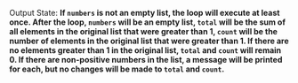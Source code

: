 Output State: **If `numbers` is not an empty list, the loop will execute at least once. After the loop, `numbers` will be an empty list, `total` will be the sum of all elements in the original list that were greater than 1, `count` will be the number of elements in the original list that were greater than 1. If there are no elements greater than 1 in the original list, `total` and `count` will remain 0. If there are non-positive numbers in the list, a message will be printed for each, but no changes will be made to `total` and `count`.**